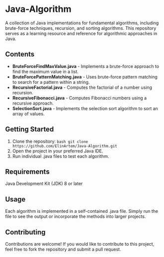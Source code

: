 # Java-Algorithm

A collection of Java implementations for fundamental algorithms, including brute-force techniques, recursion, and sorting algorithms. This repository serves as a learning resource and reference for algorithmic approaches in Java.

## Contents

- **BruteForceFindMaxValue.java** - Implements a brute-force approach to find the maximum value in a list.
- **BruteForcePatternMatching.java** - Uses brute-force pattern matching to search for a pattern within a string.
- **RecursiveFactorial.java** - Computes the factorial of a number using recursion.
- **RecursiveFibonacci.java** - Computes Fibonacci numbers using a recursive approach.
- **SelectionSort.java** - Implements the selection sort algorithm to sort an array of values.

## Getting Started

1. Clone the repository:
   ```bash git clone https://github.com/ElinArtem/Java-Algorithm.git```
2. Open the project in your preferred Java IDE.
3. Run individual .java files to test each algorithm.

## Requirements

Java Development Kit (JDK) 8 or later

## Usage

Each algorithm is implemented in a self-contained .java file. Simply run the file to see the output or incorporate the methods into larger projects.

## Contributing

Contributions are welcome! If you would like to contribute to this project, feel free to fork the repository and submit a pull request.
